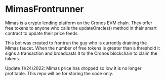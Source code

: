 # MimasFrontrunner
Mimas is a crypto lending platform on the Cronos EVM chain. They offer free tokens to anyone who calls the updateOracles() method in their smart contract to update their price feeds. 

This bot was created to frontrun the guy who is currently draining the Mimas faucet. When the number of free tokens is greater than a threshold it signs a transaction and broadcasts it to the Cronos blockchain to claim the tokens.

Update 11/24/2022: Mimas price has dropped so low it is no longer profitable. This repo will be for storing the code only.
